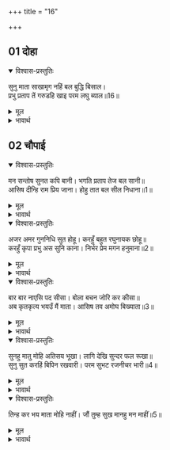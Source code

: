 +++
title = "16"

+++

## 01 दोहा

<div class="audioEmbed"  caption="AIR-वाचनम्" src="https://archive.org/download/rAmcharitmAnas-AIR/EPI-285.mp3"></div>

<details open><summary>विश्वास-प्रस्तुतिः</summary>

सुनु माता साखामृग नहिं बल बुद्धि बिसाल।  
प्रभु प्रताप तें गरुडहि खाइ परम लघु ब्याल॥16॥  
</details>

<details><summary>मूल</summary>

सुनु माता साखामृग नहिं बल बुद्धि बिसाल।  
प्रभु प्रताप तें गरुडहि खाइ परम लघु ब्याल॥16॥  
</details>

<details><summary>भावार्थ</summary>

हे माता! सुनो, वानरों में बहुत बल-बुद्धि नहीं होती, परन्तु प्रभु के प्रताप से बहुत छोटा सर्प भी गरुड को खा सकता है। (अत्यन्त निर्बल भी महान्‌ बलवान्‌ को मार सकता है)॥16॥  
</details>





## 02 चौपाई
<details open><summary>विश्वास-प्रस्तुतिः</summary>

मन सन्तोष सुनत कपि बानी। भगति प्रताप तेज बल सानी॥  
आसिष दीन्हि राम प्रिय जाना। होहु तात बल सील निधाना॥1॥  
</details>

<details><summary>मूल</summary>

मन सन्तोष सुनत कपि बानी। भगति प्रताप तेज बल सानी॥  
आसिष दीन्हि राम प्रिय जाना। होहु तात बल सील निधाना॥1॥  
</details>

<details><summary>भावार्थ</summary>

भक्ति, प्रताप, तेज और बल से सनी हुई हनुमान्‌जी की वाणी सुनकर सीताजी के मन में सन्तोष हुआ। उन्होन्ने श्री रामजी के प्रिय जानकर हनुमान्‌जी को आशीर्वाद दिया कि हे तात! तुम बल और शील के निधान होओ॥1॥  
</details>

<details open><summary>विश्वास-प्रस्तुतिः</summary>

अजर अमर गुननिधि सुत होहू। करहुँ बहुत रघुनायक छोहू॥  
करहुँ कृपा प्रभु अस सुनि काना। निर्भर प्रेम मगन हनुमाना॥2॥  
</details>

<details><summary>मूल</summary>

अजर अमर गुननिधि सुत होहू। करहुँ बहुत रघुनायक छोहू॥  
करहुँ कृपा प्रभु अस सुनि काना। निर्भर प्रेम मगन हनुमाना॥2॥  
</details>

<details><summary>भावार्थ</summary>

हे पुत्र! तुम अजर (बुढापे से रहित), अमर और गुणों के खजाने होओ। श्री रघुनाथजी तुम पर बहुत कृपा करें। 'प्रभु कृपा करें' ऐसा कानों से सुनते ही हनुमान्‌जी पूर्ण प्रेम में मग्न हो गए॥2॥  
</details>

<details open><summary>विश्वास-प्रस्तुतिः</summary>

बार बार नाएसि पद सीसा। बोला बचन जोरि कर कीसा॥  
अब कृतकृत्य भयउँ मैं माता। आसिष तव अमोघ बिख्याता॥3॥  
</details>

<details><summary>मूल</summary>

बार बार नाएसि पद सीसा। बोला बचन जोरि कर कीसा॥  
अब कृतकृत्य भयउँ मैं माता। आसिष तव अमोघ बिख्याता॥3॥  
</details>

<details><summary>भावार्थ</summary>

हनुमान्‌जी ने बार-बार सीताजी के चरणों में सिर नवाया और फिर हाथ जोडकर कहा- हे माता! अब मैं कृतार्थ हो गया। आपका आशीर्वाद अमोघ (अचूक) है, यह बात प्रसिद्ध है॥3॥  
</details>

<details open><summary>विश्वास-प्रस्तुतिः</summary>

सुनहु मातु मोहि अतिसय भूखा। लागि देखि सुन्दर फल रूखा॥  
सुनु सुत करहिं बिपिन रखवारी। परम सुभट रजनीचर भारी॥4॥  
</details>

<details><summary>मूल</summary>

सुनहु मातु मोहि अतिसय भूखा। लागि देखि सुन्दर फल रूखा॥  
सुनु सुत करहिं बिपिन रखवारी। परम सुभट रजनीचर भारी॥4॥  
</details>

<details><summary>भावार्थ</summary>

हे माता! सुनो, सुन्दर फल वाले वृक्षों को देखकर मुझे बडी ही भूख लग आई है। (सीताजी ने कहा-) हे बेटा! सुनो, बडे भारी योद्धा राक्षस इस वन की रखवाली करते हैं॥4॥  
</details>

<details open><summary>विश्वास-प्रस्तुतिः</summary>

तिन्ह कर भय माता मोहि नाहीं। जौं तुम्ह सुख मानहु मन माहीं॥5॥  
</details>

<details><summary>मूल</summary>

तिन्ह कर भय माता मोहि नाहीं। जौं तुम्ह सुख मानहु मन माहीं॥5॥  
</details>

<details><summary>भावार्थ</summary>

(हनुमान्‌जी ने कहा-) हे माता! यदि आप मन में सुख मानें (प्रसन्न होकर) आज्ञा दें तो मुझे उनका भय तो बिलकुल नहीं है॥5॥  
</details>


